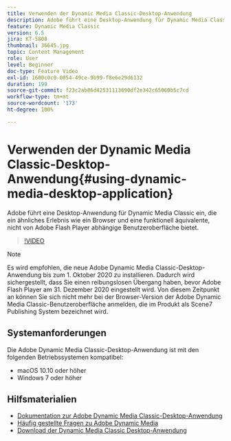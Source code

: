 ```yaml
---
title: Verwenden der Dynamic Media Classic-Desktop-Anwendung
description: Adobe führt eine Desktop-Anwendung für Dynamic Media Classic-Benutzende ein, die im Browser nicht mehr auf Adobe Flash-Technologie angewiesen ist.
feature: Dynamic Media Classic
version: 6.5
jira: KT-5808
thumbnail: 36645.jpg
topic: Content Management
role: User
level: Beginner
doc-type: Feature Video
exl-id: 1600c0c0-0054-49ce-9b99-f8e6e29d6132
duration: 199
source-git-commit: f23c2ab86d42531113690df2e342c65060b5c7cd
workflow-type: tm+mt
source-wordcount: '173'
ht-degree: 100%

---
```


# Verwenden der Dynamic Media Classic-Desktop-Anwendung{#using-dynamic-media-desktop-application}

Adobe führt eine Desktop-Anwendung für Dynamic Media Classic ein, die ein ähnliches Erlebnis wie ein Browser und eine funktionell äquivalente, nicht von Adobe Flash Player abhängige Benutzeroberfläche bietet.

>[!VIDEO](https://video.tv.adobe.com/v/36645?quality=12&learn=on)

>[!NOTE]
>
> Es wird empfohlen, die neue Adobe Dynamic Media Classic-Desktop-Anwendung bis zum 1. Oktober 2020 zu installieren. Dadurch wird sichergestellt, dass Sie einen reibungslosen Übergang haben, bevor Adobe Flash Player am 31. Dezember 2020 eingestellt wird. Von diesem Zeitpunkt an können Sie sich nicht mehr bei der Browser-Version der Adobe Dynamic Media Classic-Benutzeroberfläche anmelden, die im Produkt als Scene7 Publishing System bezeichnet wird.

## Systemanforderungen

Die Adobe Dynamic Media Classic-Desktop-Anwendung ist mit den folgenden Betriebssystemen kompatibel:

* macOS 10.10 oder höher
* Windows 7 oder höher

## Hilfsmaterialien

* [Dokumentation zur Adobe Dynamic Media Classic-Desktop-Anwendung](https://experienceleague.adobe.com/docs/dynamic-media-classic/using/intro/dynamic-media-classic-desktop-app.html?lang=de)
* [Häufig gestellte Fragen zu Adobe Dynamic Media](https://experienceleague.adobe.com/docs/dynamic-media-classic/using/new-ui-2020.html?lang=de)
* [Download der Dynamic Media Classic Desktop-Anwendung](https://experienceleague.adobe.com/docs/dynamic-media-classic/using/new-ui-2020.html?lang=de)
